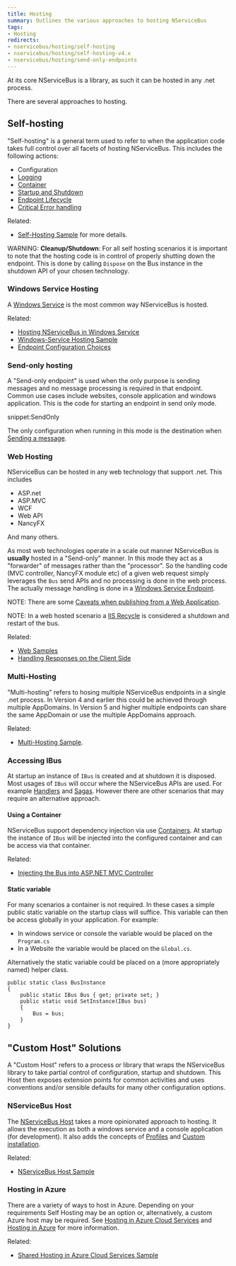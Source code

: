 ```yaml
---
title: Hosting
summary: Outlines the various approaches to hosting NServiceBus
tags:
- Hosting
redirects:
- nservicebus/hosting/self-hosting
- nservicebus/hosting/self-hosting-v4.x
- nservicebus/hosting/send-only-endpoints
---
```


At its core NServiceBus is a library, as such it can be hosted in any .net process.

There are several approaches to hosting.


## Self-hosting

"Self-hosting" is a general term used to refer to when the application code takes full control over all facets of hosting NServiceBus. This includes the following actions:

 * Configuration
 * [Logging](/nservicebus/logging)
 * [Container](/nservicebus/containers/)
 * [Startup and Shutdown](/samples/startup-shutdown-sequence/) 
 * [Endpoint Lifecycle](/nservicebus/lifecycle/)
 * [Critical Error handling](critical-errors.md)

Related:

 * [Self-Hosting Sample](/samples/hosting/self-hosting/) for more details.


WARNING: **Cleanup/Shutdown**: For all self hosting scenarios it is important to note that the hosting code is in control of properly shutting down the endpoint. This is done by calling `Dispose` on the Bus instance in the shutdown API of your chosen technology.


### Windows Service Hosting

A [Windows Service](https://msdn.microsoft.com/en-us/library/d56de412.aspx) is the most common way NServiceBus is hosted.

Related:

 * [Hosting NServiceBus in Windows Service](windows-service.md)
 * [Windows-Service Hosting Sample](/samples/hosting/windows-service/)
 * [Endpoint Configuration Choices](/samples/endpoint-configuration/)


### Send-only hosting

A "Send-only endpoint" is used when the only purpose is sending messages and no message processing is required in that endpoint. Common use cases include websites, console application and windows application. This is the code for starting an endpoint in send only mode.
 
snippet:SendOnly

The only configuration when running in this mode is the destination when [Sending a message](/nservicebus/messaging/send-a-message.md).


### Web Hosting

NServiceBus can be hosted in any web technology that support .net. This includes

 * ASP.net
 * ASP.MVC
 * WCF
 * Web API
 * NancyFX

And many others.

As most web technologies operate in a scale out manner NServiceBus is **usually** hosted in a "Send-only" manner. In this mode they act as a "forwarder" of messages rather than the "processor". So the handling code (MVC controller, NancyFX module etc) of a given web request simply leverages the `Bus` send APIs and no processing is done in the web process. The actually message handling is done in a [Windows Service Endpoint](windows-service.md).

NOTE: There are some [Caveats when publishing from a Web Application](publishing-from-web-applications.md).

NOTE: In a web hosted scenario a [IIS Recycle](https://msdn.microsoft.com/en-us/library/ms525803.aspx) is considered a shutdown and restart of the bus. 

Related:

 * [Web Samples](/samples/web/)
 * [Handling Responses on the Client Side](/nservicebus/messaging/handling-responses-on-the-client-side.md)


### Multi-Hosting

"Multi-hosting" refers to hosing multiple NServiceBus endpoints in a single .net process. In Version 4 and earlier this could be achieved through multiple AppDomains. In Version 5 and higher multiple endpoints can share the same AppDomain or use the multiple AppDomains approach. 

Related:

 * [Multi-Hosting Sample](/samples/hosting/multi-hosting/).


### Accessing IBus

At startup an instance of `IBus` is created and at shutdown it is disposed. Most usages of `IBus` will occur where the NServiceBus APIs are used. For example [Handlers](/nservicebus/handlers/) and [Sagas](/nservicebus/sagas/). However there are other scenarios that may require an alternative approach. 


#### Using a Container

NServiceBus support dependency injection via use [Containers](/nservicebus/containers/). At startup the instance of `IBus` will be injected into the configured container and can be access via that container. 

Related:
 
 * [Injecting the Bus into ASP.NET MVC Controller](/samples/web/asp-mvc-injecting-bus/)


#### Static variable

For many scenarios a container is not required. In these cases a simple public static variable on the startup class will suffice. This variable can then be access globally in your application. For example:

 * In windows service or console the variable would be placed on the `Program.cs`
 * In a Website the variable would be placed on the `Global.cs`. 

Alternatively the static variable could be placed on a (more appropriately named) helper class.

```
public static class BusInstance
{
    public static IBus Bus { get; private set; }
    public static void SetInstance(IBus bus)
    {
        Bus = bus;
    }
} 
```


## "Custom Host" Solutions

A "Custom Host" refers to a process or library that wraps the NServiceBus library to take partial control of configuration, startup and shutdown. This Host then exposes extension points for common activities and uses conventions and/or sensible defaults for many other configuration options.  


### NServiceBus Host

The [NServiceBus Host](/nservicebus/hosting/nservicebus-host/) takes a more opinionated approach to hosting. It allows the execution as both a windows service and a console application (for development). It also adds the concepts of [Profiles](/nservicebus/hosting/nservicebus-host/profiles.md) and [Custom installation](/nservicebus/hosting/nservicebus-host/#installation).

Related:

 * [NServiceBus Host Sample](/samples/hosting/nservicebus-host/)


### Hosting in Azure

There are a variety of ways to host in Azure. Depending on your requirements Self Hosting may be an option or, alternatively, a custom Azure host may be required. See [Hosting in Azure Cloud Services](/nservicebus/azure/hosting-in-azure-cloud-services.md) and [Hosting in Azure](/nservicebus/azure/hosting.md) for more information. 

Related:

 * [Shared Hosting in Azure Cloud Services Sample](/samples/azure/shared-host/)
